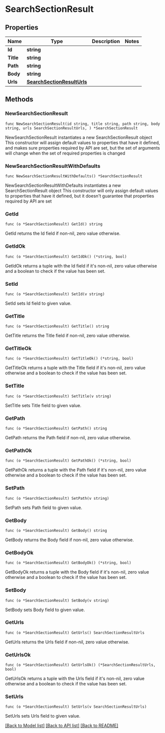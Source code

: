 # SearchSectionResult

## Properties

Name | Type | Description | Notes
------------ | ------------- | ------------- | -------------
**Id** | **string** |  | 
**Title** | **string** |  | 
**Path** | **string** |  | 
**Body** | **string** |  | 
**Urls** | [**SearchSectionResultUrls**](SearchSectionResultUrls.md) |  | 

## Methods

### NewSearchSectionResult

`func NewSearchSectionResult(id string, title string, path string, body string, urls SearchSectionResultUrls, ) *SearchSectionResult`

NewSearchSectionResult instantiates a new SearchSectionResult object
This constructor will assign default values to properties that have it defined,
and makes sure properties required by API are set, but the set of arguments
will change when the set of required properties is changed

### NewSearchSectionResultWithDefaults

`func NewSearchSectionResultWithDefaults() *SearchSectionResult`

NewSearchSectionResultWithDefaults instantiates a new SearchSectionResult object
This constructor will only assign default values to properties that have it defined,
but it doesn't guarantee that properties required by API are set

### GetId

`func (o *SearchSectionResult) GetId() string`

GetId returns the Id field if non-nil, zero value otherwise.

### GetIdOk

`func (o *SearchSectionResult) GetIdOk() (*string, bool)`

GetIdOk returns a tuple with the Id field if it's non-nil, zero value otherwise
and a boolean to check if the value has been set.

### SetId

`func (o *SearchSectionResult) SetId(v string)`

SetId sets Id field to given value.


### GetTitle

`func (o *SearchSectionResult) GetTitle() string`

GetTitle returns the Title field if non-nil, zero value otherwise.

### GetTitleOk

`func (o *SearchSectionResult) GetTitleOk() (*string, bool)`

GetTitleOk returns a tuple with the Title field if it's non-nil, zero value otherwise
and a boolean to check if the value has been set.

### SetTitle

`func (o *SearchSectionResult) SetTitle(v string)`

SetTitle sets Title field to given value.


### GetPath

`func (o *SearchSectionResult) GetPath() string`

GetPath returns the Path field if non-nil, zero value otherwise.

### GetPathOk

`func (o *SearchSectionResult) GetPathOk() (*string, bool)`

GetPathOk returns a tuple with the Path field if it's non-nil, zero value otherwise
and a boolean to check if the value has been set.

### SetPath

`func (o *SearchSectionResult) SetPath(v string)`

SetPath sets Path field to given value.


### GetBody

`func (o *SearchSectionResult) GetBody() string`

GetBody returns the Body field if non-nil, zero value otherwise.

### GetBodyOk

`func (o *SearchSectionResult) GetBodyOk() (*string, bool)`

GetBodyOk returns a tuple with the Body field if it's non-nil, zero value otherwise
and a boolean to check if the value has been set.

### SetBody

`func (o *SearchSectionResult) SetBody(v string)`

SetBody sets Body field to given value.


### GetUrls

`func (o *SearchSectionResult) GetUrls() SearchSectionResultUrls`

GetUrls returns the Urls field if non-nil, zero value otherwise.

### GetUrlsOk

`func (o *SearchSectionResult) GetUrlsOk() (*SearchSectionResultUrls, bool)`

GetUrlsOk returns a tuple with the Urls field if it's non-nil, zero value otherwise
and a boolean to check if the value has been set.

### SetUrls

`func (o *SearchSectionResult) SetUrls(v SearchSectionResultUrls)`

SetUrls sets Urls field to given value.



[[Back to Model list]](../README.md#documentation-for-models) [[Back to API list]](../README.md#documentation-for-api-endpoints) [[Back to README]](../README.md)


